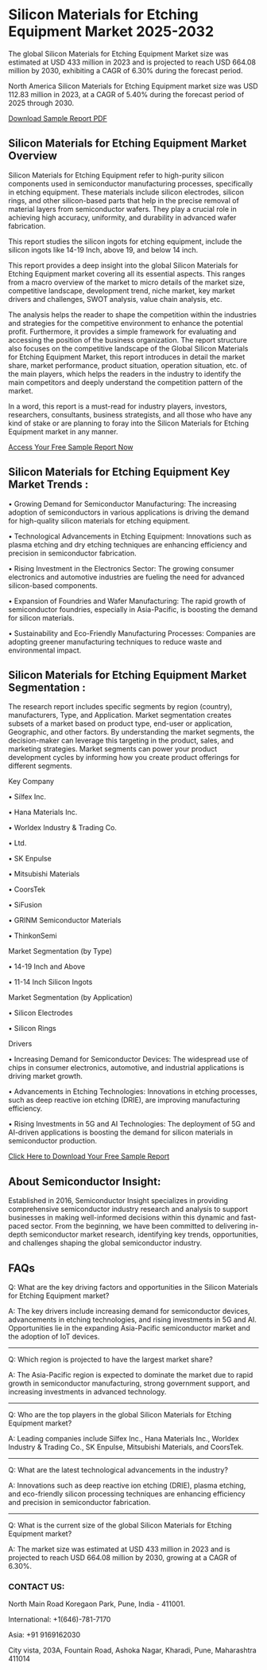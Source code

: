<h1>Silicon Materials for Etching Equipment Market 2025-2032</h1>

The global Silicon Materials for Etching Equipment Market size was estimated at USD 433 million in 2023 and is projected to reach USD 664.08 million by 2030, exhibiting a CAGR of 6.30% during the forecast period.

North America Silicon Materials for Etching Equipment market size was USD 112.83 million in 2023, at a CAGR of 5.40% during the forecast period of 2025 through 2030.


[Download Sample Report PDF](https://semiconductorinsight.com/download-sample-report/?product_id=82351)

<h2>Silicon Materials for Etching Equipment Market Overview</h2>

Silicon Materials for Etching Equipment refer to high-purity silicon components used in semiconductor manufacturing processes, specifically in etching equipment. These materials include silicon electrodes, silicon rings, and other silicon-based parts that help in the precise removal of material layers from semiconductor wafers. They play a crucial role in achieving high accuracy, uniformity, and durability in advanced wafer fabrication.

This report studies the silicon ingots for etching equipment, include the silicon ingots like 14-19 Inch, above 19, and below 14 inch.

This report provides a deep insight into the global Silicon Materials for Etching Equipment market covering all its essential aspects. This ranges from a macro overview of the market to micro details of the market size, competitive landscape, development trend, niche market, key market drivers and challenges, SWOT analysis, value chain analysis, etc.

The analysis helps the reader to shape the competition within the industries and strategies for the competitive environment to enhance the potential profit. Furthermore, it provides a simple framework for evaluating and accessing the position of the business organization. The report structure also focuses on the competitive landscape of the Global Silicon Materials for Etching Equipment Market, this report introduces in detail the market share, market performance, product situation, operation situation, etc. of the main players, which helps the readers in the industry to identify the main competitors and deeply understand the competition pattern of the market.

In a word, this report is a must-read for industry players, investors, researchers, consultants, business strategists, and all those who have any kind of stake or are planning to foray into the Silicon Materials for Etching Equipment market in any manner.



[Access Your Free Sample Report Now](https://semiconductorinsight.com/download-sample-report/?product_id=82351)

<h2>Silicon Materials for Etching Equipment Key Market Trends  :</h2>

•	Growing Demand for Semiconductor Manufacturing: The increasing adoption of semiconductors in various applications is driving the demand for high-quality silicon materials for etching equipment.

•	Technological Advancements in Etching Equipment: Innovations such as plasma etching and dry etching techniques are enhancing efficiency and precision in semiconductor fabrication.

•	Rising Investment in the Electronics Sector: The growing consumer electronics and automotive industries are fueling the need for advanced silicon-based components.

•	Expansion of Foundries and Wafer Manufacturing: The rapid growth of semiconductor foundries, especially in Asia-Pacific, is boosting the demand for silicon materials.

•	Sustainability and Eco-Friendly Manufacturing Processes: Companies are adopting greener manufacturing techniques to reduce waste and environmental impact.


<h2>Silicon Materials for Etching Equipment Market Segmentation :</h2>

The research report includes specific segments by region (country), manufacturers, Type, and Application. Market segmentation creates subsets of a market based on product type, end-user or application, Geographic, and other factors. By understanding the market segments, the decision-maker can leverage this targeting in the product, sales, and marketing strategies. Market segments can power your product development cycles by informing how you create product offerings for different segments.

Key Company

•	Silfex Inc.

•	Hana Materials Inc.

•	Worldex Industry & Trading Co.

•	Ltd.

•	SK Enpulse

•	Mitsubishi Materials

•	CoorsTek

•	SiFusion

•	GRINM Semiconductor Materials

•	ThinkonSemi

Market Segmentation (by Type)

•	14-19 Inch and Above

•	11-14 Inch Silicon Ingots

Market Segmentation (by Application)

•	Silicon Electrodes

•	Silicon Rings

Drivers

•	Increasing Demand for Semiconductor Devices: The widespread use of chips in consumer electronics, automotive, and industrial applications is driving market growth.

•	Advancements in Etching Technologies: Innovations in etching processes, such as deep reactive ion etching (DRIE), are improving manufacturing efficiency.

•	Rising Investments in 5G and AI Technologies: The deployment of 5G and AI-driven applications is boosting the demand for silicon materials in semiconductor production.



[Click Here to Download Your Free Sample Report ](https://semiconductorinsight.com/download-sample-report/?product_id=82351)



<h2>About Semiconductor Insight:</h2>

Established in 2016, Semiconductor Insight specializes in providing comprehensive semiconductor industry research and analysis to support businesses in making well-informed decisions within this dynamic and fast-paced sector. From the beginning, we have been committed to delivering in-depth semiconductor market research, identifying key trends, opportunities, and challenges shaping the global semiconductor industry.



<h2>FAQs</h2>

Q: What are the key driving factors and opportunities in the Silicon Materials for Etching Equipment market?

A: The key drivers include increasing demand for semiconductor devices, advancements in etching technologies, and rising investments in 5G and AI. Opportunities lie in the expanding Asia-Pacific semiconductor market and the adoption of IoT devices.

________________________________________

Q: Which region is projected to have the largest market share?

A: The Asia-Pacific region is expected to dominate the market due to rapid growth in semiconductor manufacturing, strong government support, and increasing investments in advanced technology.

________________________________________

Q: Who are the top players in the global Silicon Materials for Etching Equipment market?

A: Leading companies include Silfex Inc., Hana Materials Inc., Worldex Industry & Trading Co., SK Enpulse, Mitsubishi Materials, and CoorsTek.

________________________________________

Q: What are the latest technological advancements in the industry?

A: Innovations such as deep reactive ion etching (DRIE), plasma etching, and eco-friendly silicon processing techniques are enhancing efficiency and precision in semiconductor fabrication.

________________________________________

Q: What is the current size of the global Silicon Materials for Etching Equipment market?

A: The market size was estimated at USD 433 million in 2023 and is projected to reach USD 664.08 million by 2030, growing at a CAGR of 6.30%.



<h3>CONTACT US:</h3>

North Main Road Koregaon Park, Pune, India - 411001.

International: +1(646)-781-7170

Asia: +91 9169162030



City vista, 203A, Fountain Road, Ashoka Nagar, Kharadi, Pune, Maharashtra 411014




